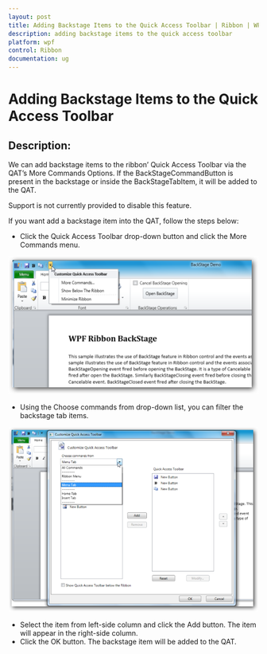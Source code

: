 ```yaml
---
layout: post
title: Adding Backstage Items to the Quick Access Toolbar | Ribbon | WPF | Syncfusion
description: adding backstage items to the quick access toolbar
platform: wpf
control: Ribbon
documentation: ug
---
```


# Adding Backstage Items to the Quick Access Toolbar

## Description:

We can add backstage items to the ribbon’ Quick Access Toolbar via the QAT’s More Commands Options. If the BackStageCommandButton is present in the backstage or inside the BackStageTabItem, it will be added to the QAT.



Support is not currently provided to disable this feature.

If you want add a backstage item into the QAT, follow the steps below:

* Click the Quick Access Toolbar drop-down button and click the More Commands menu.



![](Adding-Backstage-Items-to-the-Quick-Access-Toolbar_images/Adding-Backstage-Items-to-the-Quick-Access-Toolbar_img1.png)

* Using the Choose commands from drop-down list, you can filter the backstage tab items.



![](Adding-Backstage-Items-to-the-Quick-Access-Toolbar_images/Adding-Backstage-Items-to-the-Quick-Access-Toolbar_img2.png)


* Select the item from left-side column and click the Add button. The item will appear in the right-side column.
* Click the OK button. The backstage item will be added to the QAT.




